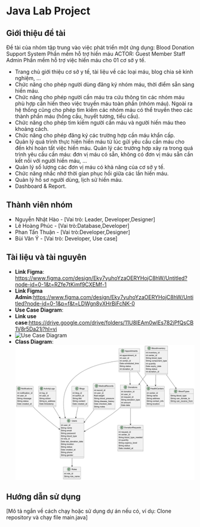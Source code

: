 # Java Lab Project

## Giới thiệu đề tài
Đề tài của nhóm tập trung vào việc phát triển một ứng dụng:
Blood Donation Support System
Phần mềm hỗ trợ hiến máu
ACTOR:
Guest
Member
Staff
Admin
Phần mềm hỗ trợ việc hiến máu cho 01 cơ sở y tế.
- Trang chủ giới thiệu cơ sở y tế, tài liệu về các loại máu, blog chia sẻ kinh nghiệm, ...
- Chức năng cho phép người dùng đăng ký nhóm máu, thời điểm sẵn sàng hiến máu.
- Chức năng cho phép người cần máu tra cứu thông tin các nhóm máu phù hợp cần hiến theo việc truyền máu toàn phần (nhóm máu). Ngoài ra hệ thống cũng cho phép tìm kiếm các nhóm máu có thể truyền theo các thành phần máu (hồng cầu, huyết tương, tiểu cầu).
- Chức năng cho phép tìm kiếm người cần máu và người hiến máu theo khoảng cách.
- Chức năng cho phép đăng ký các trường hợp cần máu khẩn cấp.
- Quản lý quá trình thực hiện hiến máu từ lúc gửi yêu cầu cần máu cho đến khi hoàn tất việc hiến máu. Quản lý các trường hợp xảy ra trong quá trình yêu cầu cần máu: đơn vị máu có sẵn, không có đơn vị máu sẵn cần kết nối với người hiến máu, ...
- Quản lý số lượng các đơn vị máu có khả năng của cơ sở y tế.
- Chức năng nhắc nhở thời gian phục hồi giữa các lần hiến máu.
- Quản lý hồ sơ người dùng, lịch sử hiến máu.
- Dashboard & Report.

## Thành viên nhóm
- Nguyễn Nhật Hào - [Vai trò: Leader, Developer,Designer]
- Lê Hoàng Phúc - [Vai trò:Database,Developer]
- Phan Tấn Thuận - [Vai trò:Developer,Designer]
- Bùi Văn Ý - [Vai trò: Developer, Use case]

## Tài liệu và tài nguyên
- **Link Figma**: https://www.figma.com/design/Eky7yuhoYzaOERYHojC8hW/Untitled?node-id=0-1&t=RZfe7tKimf9CXEMf-1
- **Link Figma Admin**:https://www.figma.com/design/Eky7yuhoYzaOERYHojC8hW/Untitled?node-id=0-1&p=f&t=LDWgn8vXHrBiFcNK-0
- **Use Case Diagram**:
- **Link use case**:https://drive.google.com/drive/folders/11U8IEAm0wlEs782jPfQsCB1V8r5Da21j?hl=vi
- ![Use Case Diagram](())  
- **Class Diagram**:  
  ![Class Diagram](docs/diagrams/Class_diagram.png)  
  
 
## Hướng dẫn sử dụng
[Mô tả ngắn về cách chạy hoặc sử dụng dự án nếu có, ví dụ: Clone repository và chạy file main.java]


